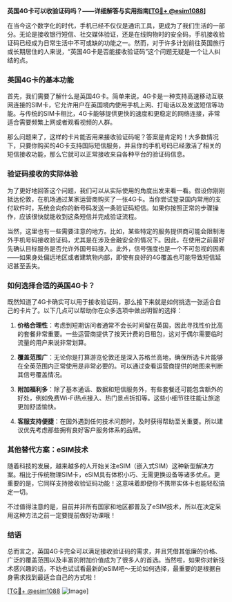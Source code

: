 **英国4G卡可以收验证码吗？——详细解答与实用指南[[TG💪+ @esim1088](https://t.me/s/esim1088)]**

在当今这个数字化的时代，手机已经不仅仅是通讯工具，更成为了我们生活的一部分。无论是接收银行短信、社交媒体验证，还是在线购物时的安全码，手机接收验证码已经成为日常生活中不可或缺的功能之一。然而，对于许多计划前往英国旅行或长期居住的人来说，“英国4G卡是否能接收验证码”这个问题无疑是一个让人纠结的点。

### 英国4G卡的基本功能

首先，我们需要了解什么是英国4G卡。简单来说，4G卡是一种支持高速移动互联网连接的SIM卡，它允许用户在英国境内使用手机上网、打电话以及发送短信等功能。与传统的SIM卡相比，4G卡能够提供更快的速度和更稳定的网络连接，非常适合需要频繁上网或者观看视频的人群。

那么问题来了，这样的卡片能否用来接收验证码呢？答案是肯定的！大多数情况下，只要你购买的4G卡支持国际短信服务，并且你的手机号码已经激活了相关的短信接收功能，那么它就可以正常接收来自各种平台的验证码信息。

### 验证码接收的实际体验

为了更好地回答这个问题，我们可以从实际使用的角度出发来看一看。假设你刚刚抵达伦敦，在机场通过某家运营商购买了一张4G卡。当你尝试登录国内常用的支付软件时，系统会向你的新号码发送一条验证码短信。如果你按照正常的步骤操作，应该很快就能收到这条短信并完成验证流程。

当然，这里也有一些需要注意的地方。比如，某些特定的服务提供商可能会限制海外手机号码接收验证码，尤其是在涉及金融安全的情况下。因此，在使用之前最好先确认目标服务是否允许外国号码接入。此外，信号强度也是一个不可忽视的因素——如果身处偏远地区或者建筑物内部，即使有良好的4G覆盖也可能导致短信延迟甚至丢失。

### 如何选择合适的英国4G卡？

既然知道了4G卡确实可以用于接收验证码，那么接下来就是如何挑选一张适合自己的卡片了。以下几点可以帮助你在众多选项中做出明智的选择：

1. **价格合理性**：考虑到短期访问者通常不会长时间留在英国，因此寻找性价比高的套餐非常重要。一些运营商提供了按天计费的日租包，这对于偶尔需要临时流量的用户来说非常划算。
   
2. **覆盖范围广**：无论你是打算游览伦敦还是深入苏格兰高地，确保所选卡片能够在全英范围内正常使用是非常必要的。可以通过查看运营商提供的地图来判断其信号覆盖情况。

3. **附加福利多**：除了基本通话、数据和短信服务外，有些套餐还可能包含额外的好处，例如免费Wi-Fi热点接入、热门景点折扣等。这些小细节往往能让旅途更加舒适愉快。

4. **客服支持便捷**：在国外遇到任何技术问题时，及时获得帮助至关重要。所以建议优先考虑那些拥有良好客户服务体系的品牌。

### 其他替代方案：eSIM技术

随着科技的发展，越来越多的人开始关注eSIM（嵌入式SIM）这种新型解决方案。相比于传统物理SIM卡，eSIM具有体积小巧、无需更换设备等诸多优点。更重要的是，它同样支持接收验证码功能！这意味着即便你不携带实体卡也能轻松搞定一切。

不过值得注意的是，目前并非所有国家和地区都普及了eSIM技术，所以在决定采用这种方法之前一定要提前做好功课哦！

### 结语

总而言之，英国4G卡完全可以满足接收验证码的需求，并且凭借其低廉的价格、广泛的覆盖范围以及丰富的附加价值成为了很多人的首选。当然啦，如果你对新技术感兴趣的话，不妨也试试看最新的eSIM吧～无论如何选择，最重要的是根据自身需求找到最适合自己的方式啦！

[[TG💪+ @esim1088](https://t.me/s/esim1088) ![Image](https://i.postimg.cc/4NQfJmqS/Snipaste-2025-05-13-00-14-12.png)]